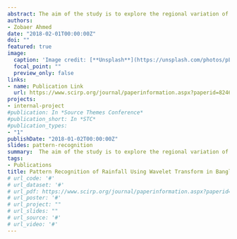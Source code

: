 ```yaml
---
abstract: The aim of the study is to explore the regional variation of changing patterns of rainfall in Bangladesh using wavelet transform. The study is completed using rainfall variation of the five regions of Bangladesh as Dhaka, Cox’s Bazar, Rajshahi, Bogra and Sylhet. The duration of the study period was 69 years for Dhaka, 64 years for Cox’s Bazar, 40 years for Rajshahi, 54 years for Bogra and 55 years for Sylhet. The results of the wavelet analysis reveals that, in Rajshahi the amount of rainfall are decreasing in a significant rate among the other study regions. It also explores the annual periodicity of rainfall for all the study regions along with a special 6-month periodicity in the Cox’s Bazar. In addition, this analysis also explores a dominating 3 - 4 year cycle of rainfall in all the study regions. Besides the climate change in Cox’s Bazar and Sylhet are pretty much alarming.
authors:
- Zobaer Ahmed
date: "2018-02-01T00:00:00Z"
doi: ""
featured: true
image:
  caption: 'Image credit: [**Unsplash**](https://unsplash.com/photos/pLCdAaMFLTE)'
  focal_point: ""
  preview_only: false
links:
- name: Publication Link
  url: https://www.scirp.org/journal/paperinformation.aspx?paperid=82469
projects:
- internal-project
#publication: In *Source Themes Conference*
#publication_short: In *STC*
#publication_types:
- "1"
publishDate: "2018-01-02T00:00:00Z"
slides: pattern-recognition
summary:  The aim of the study is to explore the regional variation of changing patterns of rainfall in Bangladesh using wavelet transform.
tags:
- Publications
title: Pattern Recognition of Rainfall Using Wavelet Transform in Bangladesh
# url_code: '#'
# url_dataset: '#'
# url_pdf: https://www.scirp.org/journal/paperinformation.aspx?paperid=82469
# url_poster: '#'
# url_project: ""
# url_slides: ""
# url_source: '#'
# url_video: '#'
---
```


<div style="display: none">
{{% callout note %}}
Click the *Cite* button above to demo the feature to enable visitors to import publication metadata into their reference management software.
{{% /callout %}}

{{% callout note %}}
Create your slides in Markdown - click the *Slides* button to check out the example.
{{% /callout %}}

Supplementary notes can be added here, including [code, math, and images](https://wowchemy.com/docs/writing-markdown-latex/).
</div>
